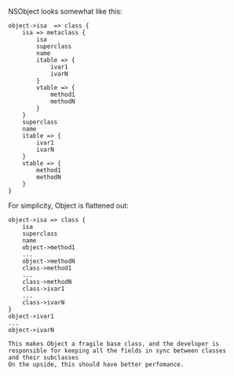 NSObject looks somewhat like this:

    object->isa  => class {
        isa => metaclass {
            isa	
            superclass
            name
            itable => {
                ivar1
                ivarN
            }
            vtable => {
                method1
                methodN
            }
        }
        superclass
        name
        itable => {
            ivar1
            ivarN
        }
        vtable => {
            method1
            methodN
        }
    }
    
For simplicity, Object is flattened out:

    object->isa => class {
        isa	
        superclass
        name
        object->method1
        ...
        object->methodN
        class->method1
        ...
        class->methodN
        class->ivar1
        ...
        class->ivarN
    }
    object->ivar1
    ...
    object->ivarN

    This makes Object a fragile base class, and the developer is 
    responsible for keeping all the fields in sync between classes
    and their subclasses
    On the upside, this should have better perfomance.

